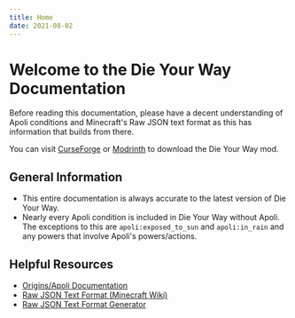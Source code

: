 ```yaml
---
title: Home
date: 2021-08-02
---
```


# Welcome to the Die Your Way Documentation

Before reading this documentation, please have a decent understanding of Apoli conditions and Minecraft's Raw JSON text format as this has information that builds from there.

You can visit [CurseForge](https://www.curseforge.com/minecraft/mc-mods/die-your-way) or [Modrinth](https://modrinth.com/mod/die-your-way) to download the Die Your Way mod.

## General Information
* This entire documentation is always accurate to the latest version of Die Your Way.
* Nearly every Apoli condition is included in Die Your Way without Apoli. The exceptions to this are `apoli:exposed_to_sun` and `apoli:in_rain` and any powers that involve Apoli's powers/actions.

## Helpful Resources
- [Origins/Apoli Documentation](https://origins.readthedocs.io/en/latest/)
- [Raw JSON Text Format (Minecraft Wiki)](https://minecraft.fandom.com/wiki/Raw_JSON_text_format)
- [Raw JSON Text Format Generator](https://www.minecraftjson.com/)